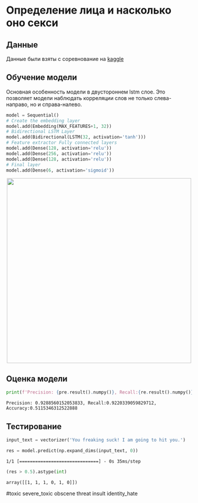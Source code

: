 # Определение лица и насколько оно секси

## Данные
Данные были взяты с соревнование на [kaggle](https://www.kaggle.com/competitions/jigsaw-toxic-comment-classification-challenge/overview)


## Обучение модели

Основная особенность модели в двустороннем lstm слое. Это позволяет модели наблюдать корреляции слов не только слева-направо, но и справа-налево.

```python
model = Sequential()
# Create the embedding layer 
model.add(Embedding(MAX_FEATURES+1, 32))
# Bidirectional LSTM Layer
model.add(Bidirectional(LSTM(32, activation='tanh')))
# Feature extractor Fully connected layers
model.add(Dense(128, activation='relu'))
model.add(Dense(256, activation='relu'))
model.add(Dense(128, activation='relu'))
# Final layer 
model.add(Dense(6, activation='sigmoid'))
```

<p align="center">
<img width=500 src= "https://user-images.githubusercontent.com/38643187/244715459-625d7a1d-05b2-429a-bb34-bbf0cf73fd54.png"/>
</p>

## Оценка модели

```python
print(f'Precision: {pre.result().numpy()}, Recall:{re.result().numpy()}, Accuracy:{acc.result().numpy()}')
```

    Precision: 0.9288560152053833, Recall:0.9220339059829712, Accuracy:0.5115346312522888
    
    
## Тестирование


```python
input_text = vectorizer('You freaking suck! I am going to hit you.')
```


```python
res = model.predict(np.expand_dims(input_text, 0))
```

    1/1 [==============================] - 0s 35ms/step
    


```python
(res > 0.5).astype(int)


```




    array([[1, 1, 1, 0, 1, 0]])
#toxic severe_toxic obscene threat insult identity_hate
